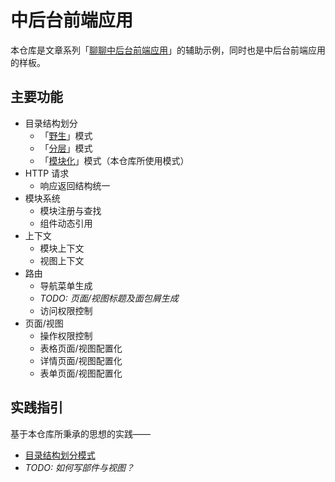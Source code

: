 # 中后台前端应用

本仓库是文章系列「[聊聊中后台前端应用](https://ourai.ws/series/talking-about-frontend-of-web-based-management-systems/)」的辅助示例，同时也是中后台前端应用的样板。

## 主要功能

- 目录结构划分
  - 「[野生](app/structure/wild)」模式
  - 「[分层](app/structure/layered)」模式
  - 「[模块化](app/structure/modularized)」模式（本仓库所使用模式）
- HTTP 请求
  - 响应返回结构统一
- 模块系统
  - 模块注册与查找
  - 组件动态引用
- 上下文
  - 模块上下文
  - 视图上下文
- 路由
  - 导航菜单生成
  - _TODO: 页面/视图标题及面包屑生成_
  - 访问权限控制
- 页面/视图
  - 操作权限控制
  - 表格页面/视图配置化
  - 详情页面/视图配置化
  - 表单页面/视图配置化

## 实践指引

基于本仓库所秉承的思想的实践——

- [目录结构划分模式](cookbook/patterns-of-directory-structure.md)
- _TODO: 如何写部件与视图？_
